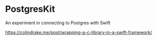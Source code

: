 # PostgresKit
An experiment in connecting to Postgres with Swift

https://colindrake.me/post/wrapping-a-c-library-in-a-swift-framework/
